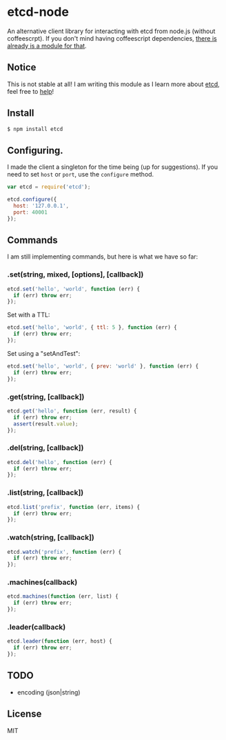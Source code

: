 # etcd-node

An alternative client library for interacting with etcd from node.js (without coffeescrpt). If you don't mind having coffeescript dependencies, [there is already is a module for that](https://github.com/stianeikeland/node-etcd).

## Notice

This is not stable at all! I am writing this module as I learn more about [etcd](http://coreos.com/docs/guides/etcd/), feel free to [help](https://github.com/gjohnson/etcd-node/issues)!

## Install

```sh
$ npm install etcd
```

## Configuring.

I made the client a singleton for the time being (up for suggestions). If you need to set `host` or `port`, use the `configure` method.

```js
var etcd = require('etcd');

etcd.configure({
  host: '127.0.0.1',
  port: 40001
});
```


## Commands

I am still implementing commands, but here is what we have so far:

### .set(string, mixed, [options], [callback])

```js
etcd.set('hello', 'world', function (err) {
  if (err) throw err;
});
```

Set with a TTL:

```js
etcd.set('hello', 'world', { ttl: 5 }, function (err) {
  if (err) throw err;
});
```

Set using a "setAndTest":

```js
etcd.set('hello', 'world', { prev: 'world' }, function (err) {
  if (err) throw err;
});
```

### .get(string, [callback])

```js
etcd.get('hello', function (err, result) {
  if (err) throw err;
  assert(result.value);
});
```

### .del(string, [callback])

```js
etcd.del('hello', function (err) {
  if (err) throw err;
});
```

### .list(string, [callback])

```js
etcd.list('prefix', function (err, items) {
  if (err) throw err;
});
```

### .watch(string, [callback])

```js
etcd.watch('prefix', function (err) {
  if (err) throw err;
});
```

### .machines(callback)

```js
etcd.machines(function (err, list) {
  if (err) throw err;
});
```

### .leader(callback)

```js
etcd.leader(function (err, host) {
  if (err) throw err;
});
```

## TODO

  - encoding (json|string)

## License

MIT
